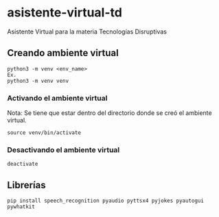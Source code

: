 # asistente-virtual-td
Asistente Virtual para la materia Tecnologías Disruptivas

## Creando ambiente virtual ##
```
python3 -m venv <env_name>
Ex.
python3 -m venv venv
```

### Activando el ambiente virtual ###
Nota: Se tiene que estar dentro del directorio donde se creó el ambiente virtual.
```
source venv/bin/activate
```

### Desactivando el ambiente virtual ###
```
deactivate
```

## Librerías ##
```
pip install speech_recognition pyaudio pyttsx4 pyjokes pyautogui pywhatkit
```